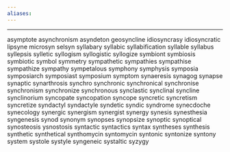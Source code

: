 ```yaml
---
aliases:
---
```

---
asymptote
asynchronism
asyndeton
geosyncline
idiosyncrasy
idiosyncratic
lipsyne
microsyn
selsyn
syllabary
syllabic
syllabification
syllable
syllabus
syllepsis
sylletic
syllogism
syllogistic
syllogize
symbiont
symbiosis
symbiotic
symbol
symmetry
sympathetic
sympathies
sympathise
sympathize
sympathy
sympetalous
symphony
symphysis
symposia
symposiarch
symposiast
symposium
symptom
synaeresis
synagog
synapse
synaptic
synarthrosis
synchro
synchronic
synchronical
synchronise
synchronism
synchronize
synchronous
synclastic
synclinal
syncline
synclinorium
syncopate
syncopation
syncope
syncretic
syncretism
syncretize
syndactyl
syndactyle
syndetic
syndic
syndrome
synecdoche
synecology
synergic
synergism
synergist
synergy
synesis
synesthesia
syngenesis
synod
synonym
synopses
synopsize
synoptic
synoptical
synosteosis
ysnostosis
syntactic
syntactics
syntax
syntheses
synthesis
synthetic
synthetical
synthomycin
syntomycin
syntonic
syntonize
syntony
system
systole
systyle
syngeneic
systaltic
syzygy
